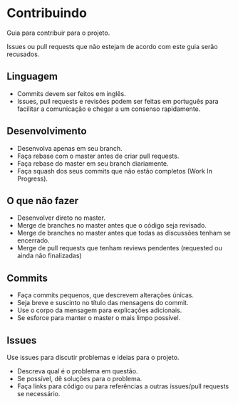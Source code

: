 # Contribuindo
Guia para contribuir para o projeto.

Issues ou pull requests que não estejam de acordo com este guia serão recusados.

Linguagem
------
 - Commits devem ser feitos em inglês.
 - Issues, pull requests e revisões podem ser feitas em português para facilitar a comunicação e chegar a um consenso rapidamente.

Desenvolvimento
-----
 - Desenvolva apenas em seu branch.
 - Faça rebase com o master antes de criar pull requests.
 - Faça rebase do master em seu branch diariamente.
 - Faça squash dos seus commits que não estão completos (Work In Progress).

O que não fazer
-----
 - Desenvolver direto no master.
 - Merge de branches no master antes que o código seja revisado.
 - Merge de branches no master antes que todas as discussões tenham se encerrado.
 - Merge de pull requests que tenham reviews pendentes (requested ou ainda não finalizadas)

Commits
-----
 - Faça commits pequenos, que descrevem alterações únicas.
 - Seja breve e suscinto no título das mensagens do commit.
 - Use o corpo da mensagem para explicações adicionais.
 - Se esforce para manter o master o mais limpo possível.

Issues
-----
Use issues para discutir problemas e ideias para o projeto.
 - Descreva qual é o problema em questão.
 - Se possível, dê soluções para o problema.
 - Faça links para código ou para referências a outras issues/pull requests se necessário.
